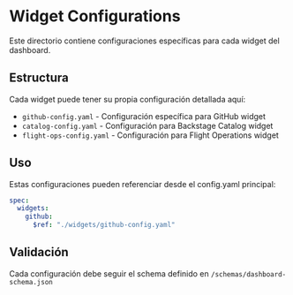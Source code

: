 # Widget Configurations

Este directorio contiene configuraciones específicas para cada widget del dashboard.

## Estructura

Cada widget puede tener su propia configuración detallada aquí:

- `github-config.yaml` - Configuración específica para GitHub widget
- `catalog-config.yaml` - Configuración para Backstage Catalog widget
- `flight-ops-config.yaml` - Configuración para Flight Operations widget

## Uso

Estas configuraciones pueden referenciar desde el config.yaml principal:

```yaml
spec:
  widgets:
    github:
      $ref: "./widgets/github-config.yaml"
```

## Validación

Cada configuración debe seguir el schema definido en `/schemas/dashboard-schema.json`